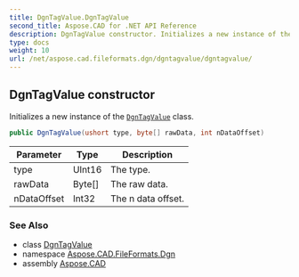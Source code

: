 ```yaml
---
title: DgnTagValue.DgnTagValue
second_title: Aspose.CAD for .NET API Reference
description: DgnTagValue constructor. Initializes a new instance of the DgnTagValue class
type: docs
weight: 10
url: /net/aspose.cad.fileformats.dgn/dgntagvalue/dgntagvalue/
---
```

## DgnTagValue constructor

Initializes a new instance of the [`DgnTagValue`](../) class.

```csharp
public DgnTagValue(ushort type, byte[] rawData, int nDataOffset)
```

| Parameter | Type | Description |
| --- | --- | --- |
| type | UInt16 | The type. |
| rawData | Byte[] | The raw data. |
| nDataOffset | Int32 | The n data offset. |

### See Also

* class [DgnTagValue](../)
* namespace [Aspose.CAD.FileFormats.Dgn](../../../aspose.cad.fileformats.dgn/)
* assembly [Aspose.CAD](../../../)


